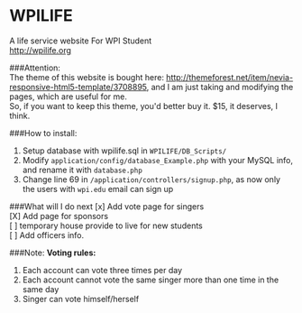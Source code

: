 WPILIFE
=======

A life service website For WPI Student   
http://wpilife.org


###Attention:   
The theme of this website is bought here: http://themeforest.net/item/nevia-responsive-html5-template/3708895, and I am just taking and modifying the pages, which are useful for me.     
So, if you want to keep this theme, you'd better buy it. $15, it deserves, I think.   

###How to install:
1. Setup database with wpilife.sql in `WPILIFE/DB_Scripts/`   
2. Modify `application/config/database_Example.php` with your MySQL info, and rename it with `database.php`     
3. Change line 69 in `/application/controllers/signup.php`, as now only the users with `wpi.edu` email can sign up    


###What will I do next
[x] Add vote page for singers     
[X] Add page for sponsors       
[ ] temporary house provide to live for new students       
[ ] Add officers info.      


###Note:
**Voting rules:**     
1. Each account can vote three times per day    
2. Each account cannot vote the same singer more than one time in the same day     
3. Singer can vote himself/herself    

